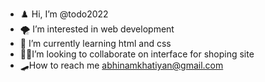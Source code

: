 - ♟️ Hi, I’m @todo2022
- 🌪 I’m interested in web development
- 🥴 I’m currently learning html and css
-  🤷‍♂️I’m looking to collaborate on interface for shoping site
- 🛹How to reach me abhinamkhatiyan@gmail.com

<!---
todo2022/todo2022 is a ✨ special ✨ repository because its `README.md` (this file) appears on your GitHub profile.
You can click the Preview link to take a look at your changes.
--->

